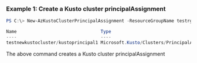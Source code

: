 ### Example 1: Create a Kusto cluster principalAssignment
```powershell
PS C:\> New-AzKustoClusterPrincipalAssignment -ResourceGroupName testrg -ClusterName testnewkustocluster -PrincipalAssignmentName kustoprincipal1 -PrincipalId "7e1cb39f-d2cb-4f0d-801a-c9ea1f376e96" -PrincipalType App -Role AllDatabasesAdmin

Name                                Type
----                                ----
testnewkustocluster/kustoprincipal1 Microsoft.Kusto/Clusters/PrincipalAssignments
```

The above command creates a Kusto cluster principalAssignment
